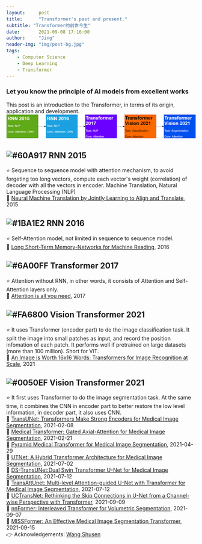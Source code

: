 ```yaml
---
layout:     post
title:      "Transformer's past and present."
subtitle: "Transformer的前世今生"
date:       2021-09-08 17:16:00
author:     "Jing"
header-img: "img/post-bg.jpg"
tags:
    - Computer Science
    - Deep Learning
    - Transformer
---
```


### Let you know the principle of AI models from excellent works
This post is an introduction to the Transformer, in terms of its origin, application and development.
![roadmap](/img/20210908_transformer.png)

## ![#60A917](https://via.placeholder.com/60/60A917/FFFFFF?text=2015) RNN 2015
⭐ Sequence to sequence model with attention mechanism, to avoid forgeting too long vectors, compute each vector's weight (correlation) of decoder with all the vectors in encoder. Machine Translation, Natural Language Processing (NLP)    
📄 [Neural Machine Translation by Jointly Learning to Align and Translate](https://arxiv.org/abs/1409.0473), 2015
## ![#1BA1E2](https://via.placeholder.com/60/1BA1E2/FFFFFF?text=2016) RNN 2016    
⭐ Self-Attention model, not limited in sequence to sequence model.   
📄 [Long Short-Term Memory-Networks for Machine Reading](https://arxiv.org/abs/1601.06733), 2016
## ![#6A00FF](https://via.placeholder.com/60/6A00FF/FFFFFF?text=2017) Transformer 2017
⭐ Attention without RNN, in other words, it consists of Attention and Self-Attention layers only.    
📄 [Attention is all you need](https://proceedings.neurips.cc/paper/2017/file/3f5ee243547dee91fbd053c1c4a845aa-Paper.pdf), 2017
## ![#FA6800](https://via.placeholder.com/60/FA6800/000000?text=2021) Vision Transformer 2021
⭐ It uses Transformer (encoder part) to do the image classification task. It split the image into small patches as input, and record the position infomation of each patch. It performs well if pretrained on large datasets (more than 100 million). Short for ViT.     
📄 [An Image is Worth 16x16 Words: Transformers for Image Recognition at Scale](https://arxiv.org/abs/2010.11929), 2021
## ![#0050EF](https://via.placeholder.com/60/0050EF/FFFFFF?text=2021) Vision Transformer 2021
⭐ It first uses Transformer to do the image segmentation task. At the same time, it combines the CNN in encoder part to better restore the low level information, in decoder part, it also uses CNN.    
📄 [TransUNet: Transformers Make Strong Encoders for Medical Image Segmentation](https://arxiv.org/abs/2102.04306), 2021-02-08    
📄 [Medical Transformer: Gated Axial-Attention for Medical Image Segmentation](https://arxiv.org/abs/2102.10662), 2021-02-21    
📄 [Pyramid Medical Transformer for Medical Image Segmentation](https://arxiv.org/abs/2104.14702), 2021-04-29        
📄 [UTNet: A Hybrid Transformer Architecture for Medical Image Segmentation](https://arxiv.org/abs/2107.00781), 2021-07-02    
📄 [DS-TransUNet:Dual Swin Transformer U-Net for Medical Image Segmentation](https://arxiv.org/abs/2106.06716), 2021-07-12    
📄 [TransAttUnet: Multi-level Attention-guided U-Net with Transformer for Medical Image Segmentation](https://arxiv.org/abs/2107.05274), 2021-07-12    
📄 [UCTransNet: Rethinking the Skip Connections in U-Net from a Channel-wise Perspective with Transformer](https://arxiv.org/abs/2109.04335), 2021-09-09   
📄 [nnFormer: Interleaved Transformer for Volumetric Segmentation](https://arxiv.org/abs/2109.03201), 2021-09-07    
📄 [MISSFormer: An Effective Medical Image Segmentation Transformer](https://arxiv.org/abs/2109.07162v1), 2021-09-15                
👉 Acknowledgements: [Wang Shusen](https://youtu.be/aButdUV0dxI)
